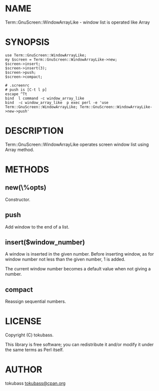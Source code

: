 # NAME

Term::GnuScreen::WindowArrayLike - window list is operated like Array

# SYNOPSIS

    use Term::GnuScreen::WindowArrayLike;
    my $screen = Term::GnuScreen::WindowArrayLike->new;
    $screen->insert;
    $screen->insert(3);
    $screen->push;
    $screen->compact;

    # .screenrc
    # push is [C-t l p]
    escape ^Tt
    bind  l command -c window_array_like
    bind  -c window_array_like  p exec perl -e 'use Term::GnuScreen::WindowArrayLike; Term::GnuScreen::WindowArrayLike->new->push'

# DESCRIPTION

Term::GnuScreen::WindowArrayLike operates screen window list using Array method.

# METHODS

## new(\\%opts)

Constructor.

## push

Add window to the end of a list. 

## insert($window\_number)

A window is inserted in the given number.
Before inserting window, as for window number not less than the given number, 1 is added.

The current window number becomes a default value when not giving a number. 

## compact

Reassign sequential numbers.

# LICENSE

Copyright (C) tokubass.

This library is free software; you can redistribute it and/or modify
it under the same terms as Perl itself.

# AUTHOR

tokubass <tokubass@cpan.org>
